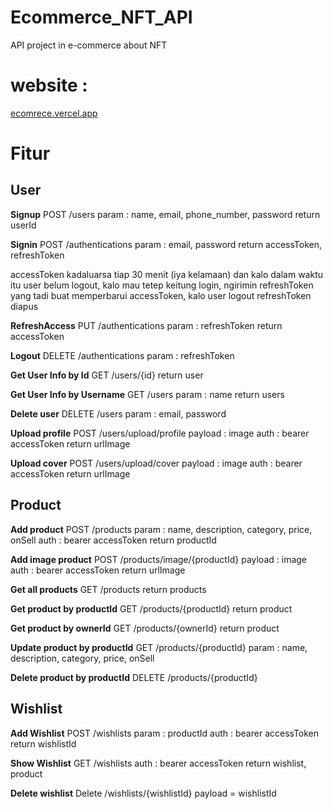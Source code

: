 # Ecommerce_NFT_API

API project in e-commerce about NFT

# website :
[ecomrece.vercel.app](https://ecomrece.vercel.app/)

# Fitur
## User
**Signup**
	POST
	/users
	param : name, email, phone_number, password
	return userId

**Signin**
	POST
	/authentications
	param : email, password
	return accessToken, refreshToken

accessToken kadaluarsa tiap 30 menit (iya kelamaan) dan kalo dalam waktu itu user belum logout,
kalo mau tetep keitung login, ngirimin refreshToken yang tadi buat memperbarui accessToken,
kalo user logout refreshToken diapus

**RefreshAccess**
	PUT
	/authentications
	param : refreshToken
	return accessToken

**Logout**
	DELETE
	/authentications
	param : refreshToken

**Get User Info by Id**
	GET
	/users/{id}
	return user

**Get User Info by Username**
	GET
	/users
	param : name
	return users

**Delete user**
	DELETE
	/users
	param : email, password

**Upload profile**
	POST
	/users/upload/profile
	payload : image
	auth : bearer accessToken
	return urlImage

**Upload cover**
	POST
	/users/upload/cover
	payload : image
	auth : bearer accessToken
	return urlImage

## Product
**Add product**
	POST
	/products
	param : name, description, category, price, onSell
	auth : bearer accessToken
	return productId

**Add image product**
	POST
	/products/image/{productId}
	payload : image
	auth : bearer accessToken
	return urlImage

**Get all products**
	GET
	/products
	return products

**Get product by productId**
	GET
	/products/{productId}
	return product

**Get product by ownerId**
	GET
	/products/{ownerId}
	return product

**Update product by productId**
	GET
	/products/{productId}
	param : name, description, category, price, onSell

**Delete product by productId**
	DELETE
	/products/{productId}


## Wishlist
**Add Wishlist**
	POST
	/wishlists
	param : productId
	auth : bearer accessToken
	return wishlistId

**Show Wishlist**
	GET
	/wishlists
	auth : bearer accessToken
	return wishlist, product

**Delete wishlist**
	Delete
	/wishlists/{wishlistId}
	payload = wishlistId

		
	
	
